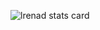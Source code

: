 
<p>
<img align="center" src="https://github-readme-stats.vercel.app/api/top-langs?username=lrenad&theme=nightowl&title_color=ffffff&text_color=ffffff&bg_color=170f29&hide_border=true&layout=compact" alt="lrenad stats card" /></p>
